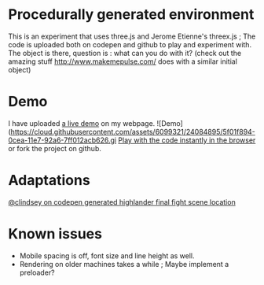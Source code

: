 # Procedurally generated environment
This is an experiment that uses three.js and Jerome Etienne's threex.js ; The code is uploaded both on codepen and github to play and experiment with. The object is there, question is : what can you do with it? (check out the amazing stuff http://www.makemepulse.com/ does with a similar initial object)


# Demo
I have uploaded [a live demo](http://www.tannousmarc.com/projects/threeX/index) on my webpage.
![Demo](https://cloud.githubusercontent.com/assets/6099321/24084895/5f01f894-0cea-11e7-92a6-7ff012acb626.gi 
[Play with the code instantly in the browser](http://codepen.io/marctannous/pen/RNGjmz) or fork the project on github.

# Adaptations
[@clindsey on codepen generated highlander final fight scene location](http://codepen.io/clindsey/details/yJqwXP)

# Known issues
- Mobile spacing is off, font size and line height as well.
- Rendering on older machines takes a while ; Maybe implement a preloader?
